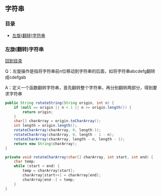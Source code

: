 ## 字符串

### 目录

* [左旋(翻转)字符串](#左旋(翻转)字符串)



### 左旋(翻转)字符串

[回到目录](#目录)

Q：左旋操作是指将字符串前n位移动到字符串的后面，如将字符串abcdefg翻转成cdefgab

A：定义一个函数翻转字符串，首先翻转整个字符串，再分别翻转两部分，得到要求字符串

```java
public String rotateString(String origin, int n) {
    if (null == origin || n < 1 || n >= origin.length()) {
        return origin;
    }
    char[] charArray = origin.toCharArray();
    int length = origin.length();
    rotateCharArray(charArray, 0, length-1);
    rotateCharArray(charArray, 0, length - 1 - n);
    rotateCharArray(charArray, length - n, length - 1);
    return new String(charArray);
}

private void rotateCharArray(char[] charArray, int start, int end) {
    char temp;
    while (start < end) {
        temp = charArray[start];
        charArray[start++] = charArray[end];
        charArray[end--] = temp;
    }
}
```



